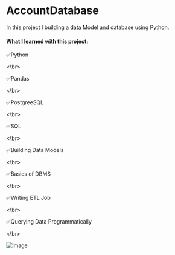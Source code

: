 # AccountDatabase
<p>In this project I building a data Model and database using Python.</p>

<h4>What I learned with this project:</h4>
<p>✅Python</p> <\br>
<p>✅Pandas</p> <\br>
<p>✅PostgreeSQL</p> <\br>
<p>✅SQL</p> <\br>
<p>✅Building Data Models</p> <\br>
<p>✅Basics of DBMS</p> <\br>
<p>✅Writing ETL Job</p> <\br>
<p>✅Querying Data Programmatically</p> <\br>


![image](https://github.com/user-attachments/assets/771c2de8-8a70-4edb-bb24-478ce75446d3)

